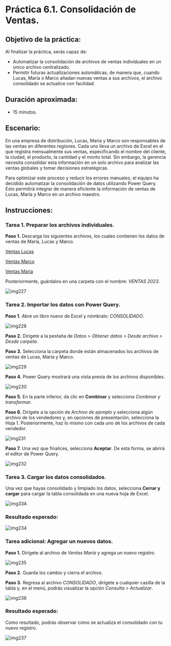 # Práctica 6.1. Consolidación de Ventas.

## Objetivo de la práctica:

Al finalizar la práctica, serás capaz de:

- Automatizar la consolidación de archivos de ventas individuales en un único archivo centralizado. <br>
- Permitir futuras actualizaciones automáticas, de manera que, cuando Lucas, María o Marco añadan nuevas ventas a sus archivos, el archivo consolidado se actualice con facilidad. <br>

## Duración aproximada:

- 15 minutos.

## Escenario:

En una empresa de distribución, Lucas, María y Marco son responsables de las ventas en diferentes regiones. Cada uno lleva un archivo de Excel en el que registra mensualmente sus ventas, especificando el nombre del cliente, la ciudad, el producto, la cantidad y el monto total. Sin embargo, la gerencia necesita consolidar esta información en un solo archivo para analizar las ventas globales y tomar decisiones estratégicas.

Para optimizar este proceso y reducir los errores manuales, el equipo ha decidido automatizar la consolidación de datos utilizando Power Query. Esto permitirá integrar de manera eficiente la información de ventas de Lucas, María y Marco en un archivo maestro.

## Instrucciones:

### Tarea 1. Preparar los archivos individuales.

**Paso 1.** Descarga los siguientes archivos, los cuales contienen los datos de ventas de María, Lucas y Marco.

[Ventas Lucas](<Ventas Lucas.xlsx>)

[Ventas Marco](<Ventas Marco.xlsx>)

[Ventas Maria](<Ventas Maria.xlsx>)

Posteriormente, guárdalos en una carpeta con el nombre: _VENTAS 2023_.

![img227](../images/img227.png)

### Tarea 2. Importar los datos con Power Query.

**Paso 1.** Abre un libro nuevo de Excel y nómbralo: *CONSOLIDADO*.

![img228](../images/img228.png)

**Paso 2.** Dirígete a la pestaña de *Datos > Obtener datos > Desde archivo > Desde carpeta*.

**Paso 3.** Selecciona la carpeta donde están almacenados los archivos de ventas de Lucas, María y Marco.

![img229](../images/img229.png)

**Paso 4.** Power Query mostrará una vista previa de los archivos disponibles.

![img230](../images/img230.png)

**Paso 5.** En la parte inferior, da clic en **Combinar** y selecciona *Combinar y transformar*.

**Paso 6.** Dirígete a la opción de *Archivo de ejemplo* y selecciona algún archivo de los vendedores y, en opciones de presentación, selecciona la Hoja 1. Posteriormente, haz lo mismo con cada uno de los archivos de cada vendedor.

![img231](../images/img231.png)

**Paso 7.** Una vez que finalices, selecciona **Aceptar**. De esta forma, se abrirá el editor de Power Query.

![img232](../images/img232.png)


### Tarea 3. Cargar los datos consolidados.

Una vez que hayas consolidado y limpiado los datos, selecciona **Cerrar y cargar** para cargar la tabla consolidada en una nueva hoja de Excel.

![img33A](../images/img33A.png)

### Resultado esperado:

![img234](../images/img234.png)

### Tarea adicional: Agregar un nuevos datos.

**Paso 1.** Dirígete al archivo de _Ventas María_ y agrega un nuevo registro.

![img235](../images/img235.png)

**Paso 2.** Guarda los cambio y cierra el archivo.

**Paso 3.** Regresa al archivo _CONSOLIDADO_, dirígete a cualquier casilla de la tabla y, en el menú, podrás visualizar la opción *Consulta > Actualizar*.

![img236](../images/img236.png)

### Resultado esperado:

Como resultado, podrás observar cómo se actualiza el consolidado con tu nuevo registro.

![img237](../images/img237.png)
